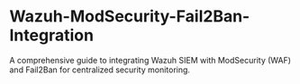 # Wazuh-ModSecurity-Fail2Ban-Integration
A comprehensive guide to integrating Wazuh SIEM with ModSecurity (WAF) and Fail2Ban for centralized security monitoring.
